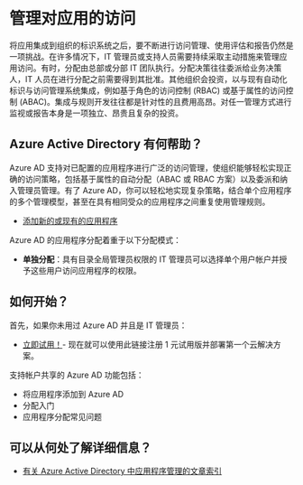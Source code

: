 <properties
    pageTitle="使用 Azure AD 管理对应用的访问 | Azure"
    description="介绍 Azure Active Directory 如何使组织能够指定每个用户有权访问的应用。"
    services="active-directory"
    documentationcenter=""
    author="femila"
    manager="femila"
    editor="" />
<tags
    ms.assetid="b0829f18-9e57-4107-925d-5f0457d81671"
    ms.service="active-directory"
    ms.workload="identity"
    ms.tgt_pltfrm="na"
    ms.devlang="na"
    ms.topic="article"
    ms.date="02/22/2017"
    wacn.date="04/05/2017"
    ms.author="markvi" />  


# 管理对应用的访问
将应用集成到组织的标识系统之后，要不断进行访问管理、使用评估和报告仍然是一项挑战。在许多情况下，IT 管理员或支持人员需要持续采取主动措施来管理应用访问。有时，分配由总部或分部 IT 团队执行。分配决策往往委派给业务决策人，IT 人员在进行分配之前需要得到其批准。其他组织会投资，以与现有自动化标识与访问管理系统集成，例如基于角色的访问控制 (RBAC) 或基于属性的访问控制 (ABAC)。集成与规则开发往往都是针对性的且费用高昂。对任一管理方式进行监视或报告本身是一项独立、昂贵且复杂的投资。

## Azure Active Directory 有何帮助？
 Azure AD 支持对已配置的应用程序进行广泛的访问管理，使组织能够轻松实现正确的访问策略，包括基于属性的自动分配（ABAC 或 RBAC 方案）以及委派和纳入管理员管理。有了 Azure AD，你可以轻松地实现复杂策略，结合单个应用程序的多个管理模型，甚至在具有相同受众的应用程序之间重复使用管理规则。

- [添加新的或现有的应用程序](/documentation/articles/active-directory-sso-integrate-saas-apps/)

 Azure AD 的应用程序分配着重于以下分配模式：

- **单独分配**：具有目录全局管理员权限的 IT 管理员可以选择单个用户帐户并授予这些用户访问应用程序的权限。


## 如何开始？

首先，如果你未用过 Azure AD 并且是 IT 管理员：

- [立即试用！](/pricing/1rmb-trial/)- 现在就可以使用此链接注册 1 元试用版并部署第一个云解决方案。

支持帐户共享的 Azure AD 功能包括：

- 将应用程序添加到 Azure AD
- 分配入门
- 应用程序分配常见问题

## 可以从何处了解详细信息？

- [有关 Azure Active Directory 中应用程序管理的文章索引](/documentation/articles/active-directory-apps-index/)

<!---HONumber=Mooncake_0327_2017-->
<!---Update_Description: wording update -->